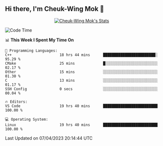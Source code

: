 ## Hi there, I'm Cheuk-Wing Mok 👋

<!--
**mozro0327/mozro0327** is a ✨ _special_ ✨ repository because its `README.md` (this file) appears on your GitHub profile.

Here are some ideas to get you started:

- 🔭 I’m currently working on ...
- 🌱 I’m currently learning ...
- 👯 I’m looking to collaborate on ...
- 🤔 I’m looking for help with ...
- 💬 Ask me about ...
- 📫 How to reach me: ...
- 😄 Pronouns: ...
- ⚡ Fun fact: ...
-->

<p align="center">
  <a href="https://github.com/mozro0327" class="rich-diff-level-one">
    <img src="https://github-readme-stats.vercel.app/api?username=mozro0327&title_color=333&text_color=777" alt="Cheuk-Wing Mok's Stats" >
    <!-- &hide=issues
    <img src="https://github-readme-stats.vercel.app/api?username=mozro0327&hide=issues&title_color=333&text_color=777" alt="Cheuk-Wing Mok's Stats" >
    -->
  </a>
</p>

<!--START_SECTION:waka-->
![Code Time](http://img.shields.io/badge/Code%20Time-1%2C377%20hrs%201%20min-blue)

📊 **This Week I Spent My Time On** 

```text
💬 Programming Languages: 
C++                      18 hrs 44 mins      ████████████████████████░   95.29 % 
CMake                    25 mins             █░░░░░░░░░░░░░░░░░░░░░░░░   02.17 % 
Other                    15 mins             ░░░░░░░░░░░░░░░░░░░░░░░░░   01.30 % 
C                        13 mins             ░░░░░░░░░░░░░░░░░░░░░░░░░   01.17 % 
SSH Config               0 secs              ░░░░░░░░░░░░░░░░░░░░░░░░░   00.04 % 

🔥 Editors: 
VS Code                  19 hrs 40 mins      █████████████████████████   100.00 % 

💻 Operating System: 
Linux                    19 hrs 40 mins      █████████████████████████   100.00 % 
```


 Last Updated on 07/04/2023 20:14:44 UTC
<!--END_SECTION:waka-->
